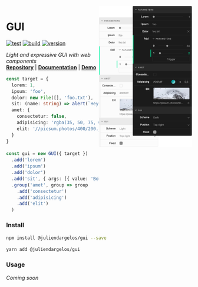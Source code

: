 <img alt="Preview" src="media/preview.png" align="right" width="50%">

# GUI

[![test](https://github.com/juliendargelos/gui/workflows/test/badge.svg?branch=master)](https://github.com/juliendargelos/gui/actions?workflow=test)
[![build](https://github.com/juliendargelos/gui/workflows/build/badge.svg?branch=master)](https://github.com/juliendargelos/gui/actions?workflow=build)
[![version](https://img.shields.io/github/package-json/v/juliendargelos/gui)](https://github.com/juliendargelos/gui)

*Light and expressive GUI with web components*<br>
**[Repository](https://github.com/juliendargelos/gui)** | **[Documentation](https://juliendargelos.com/gui)** | **[Demo](https://juliendargelos.com/gui/demo)**

```typescript
const target = {
  lorem: 1,
  ipsum: 'foo',
  dolor: new File([], 'foo.txt'),
  sit: (name: string) => alert(`Hey ${name}`),
  amet: {
    consectetur: false,
    adipisicing: 'rgba(35, 50, 75, 0.5)',
    elit: '//picsum.photos/400/200.jpg'
  }
}

const gui = new GUI({ target })
  .add('lorem')
  .add('ipsum')
  .add('dolor')
  .add('sit', { args: [{ value: 'Bob' }] })
  .group('amet', group => group
    .add('consectetur')
    .add('adipisicing')
    .add('elit')
  )
```

### Install

```bash
npm install @juliendargelos/gui --save
```

```bash
yarn add @juliendargelos/gui
```

### Usage

*Coming soon*
